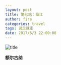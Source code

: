 ```yaml
---
layout: post
title: 第七站：临江
author: fire
categories: travel 
tags: 说走就走
date: 2017/6/3 22:00:00
---
```


![title](https://image.sideproject.cn/titlex/titlex_079.jpg)

**额尔古纳**


